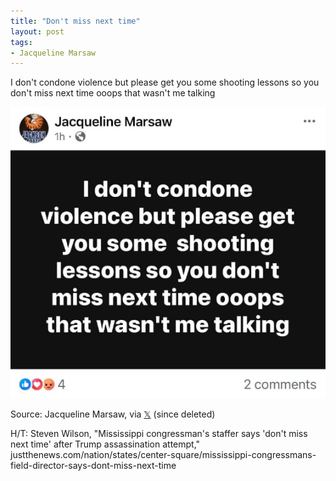 ```yaml
---
title: "Don't miss next time"
layout: post
tags:
- Jacqueline Marsaw
---
```


I don't condone violence but please get you some shooting lessons so you don't miss next time ooops that wasn't me talking

![Don't miss next time](/assets/2024-07-13-jacqueline-marsaw.jpg "Jacqueline Marsaw")

Source: Jacqueline Marsaw, via [𝕏](https://x.com) (since deleted)

H/T: Steven Wilson, "Mississippi congressman's staffer says 'don't miss next time' after Trump assassination attempt," justthenews.com/nation/states/center-square/mississippi-congressmans-field-director-says-dont-miss-next-time
